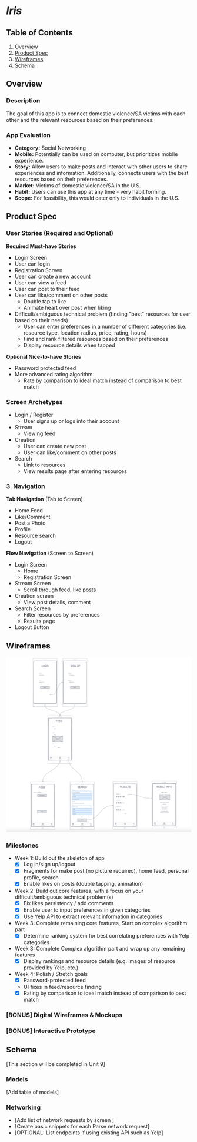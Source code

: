 # *Iris*

## Table of Contents
1. [Overview](#Overview)
1. [Product Spec](#Product-Spec)
1. [Wireframes](#Wireframes)
2. [Schema](#Schema)

## Overview
### Description
The goal of this app is to connect domestic violence/SA victims with each other and the relevant resources based on their preferences.

### App Evaluation

- **Category:** Social Networking
- **Mobile:** Potentially can be used on computer, but prioritizes mobile experience. 
- **Story:** Allow users to make posts and interact with other users to share experiences and information. Additionally, connects users with the best resources based on their preferences.
- **Market:** Victims of domestic violence/SA in the U.S.
- **Habit:** Users can use this app at any time - very habit forming.
- **Scope:** For feasibility, this would cater only to individuals in the U.S.

## Product Spec

### User Stories (Required and Optional)

**Required Must-have Stories**

* Login Screen
* User can login
* Registration Screen
* User can create a new account
* User can view a feed
* User can post to their feed
* User can like/comment on other posts
   * Double tap to like
   * Animate heart over post when liking
* Difficult/ambiguous technical problem (finding "best" resources for user based on their needs)
   * User can enter preferences in a number of different categories (i.e. resource type, location radius, price, rating, hours)
   * Find and rank filtered resources based on their preferences
   * Display resource details when tapped

**Optional Nice-to-have Stories**

* Password protected feed
* More advanced rating algorithm
   * Rate by comparison to ideal match instead of comparison to best match

### Screen Archetypes

* Login / Register
    * User signs up or logs into their account 
* Stream
   * Viewing feed
* Creation
    * User can create new post
    * User can like/comment on other posts
* Search
    * Link to resources
    * View results page after entering resources

### 3. Navigation

**Tab Navigation** (Tab to Screen)

* Home Feed
* Like/Comment
* Post a Photo
* Profile
* Resource search
* Logout

**Flow Navigation** (Screen to Screen)

* Login Screen
    * Home
    * Registration Screen
* Stream Screen
    * Scroll through feed, like posts
* Creation screen
    * View post details, comment
* Search Screen
    * Filter resources by preferences
    * Results page
* Logout Button

## Wireframes
<img src="https://github.com/evaprakash/FBUApp/blob/master/Wireframe.png" width=600>

### Milestones

* Week 1: Build out the skeleton of app
   * [X] Log in/sign up/logout
   * [X] Fragments for make post (no picture required), home feed, personal profile, search 
   * [X] Enable likes on posts (double tapping, animation)
* Week 2: Build out core features, with a focus on your difficult/ambiguous technical problem(s)
   * [X] Fix likes persistency / add comments
   * [X] Enable user to input preferences in given categories
   * [X] Use Yelp API to extract relevant information in categories
* Week 3: Complete remaining core features, Start on complex algorithm part
   * [X] Determine ranking system for best correlating preferences with Yelp categories
* Week 3: Complete Complex algorithm part and wrap up any remaining features
   * [X] Display rankings and resource details (e.g. images of resource provided by Yelp, etc.)
* Week 4: Polish / Stretch goals
   * [X] Password-protected feed
   * UI fixes in feed/resource finding
   * [X] Rating by comparison to ideal match instead of comparison to best match 

### [BONUS] Digital Wireframes & Mockups

### [BONUS] Interactive Prototype

## Schema 
[This section will be completed in Unit 9]
### Models
[Add table of models]
### Networking
- [Add list of network requests by screen ]
- [Create basic snippets for each Parse network request]
- [OPTIONAL: List endpoints if using existing API such as Yelp]
